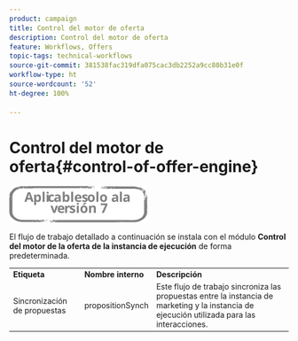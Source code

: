 ```yaml
---
product: campaign
title: Control del motor de oferta
description: Control del motor de oferta
feature: Workflows, Offers
topic-tags: technical-workflows
source-git-commit: 381538fac319dfa075cac3db2252a9cc80b31e0f
workflow-type: ht
source-wordcount: '52'
ht-degree: 100%

---
```



# Control del motor de oferta{#control-of-offer-engine}

![](../../assets/v7-only.svg)

El flujo de trabajo detallado a continuación se instala con el módulo **Control del motor de la oferta de la instancia de ejecución** de forma predeterminada.

<table> 
 <tbody> 
  <tr> 
   <td> <strong>Etiqueta</strong><br /> </td> 
   <td> <strong>Nombre interno</strong><br /> </td> 
   <td> <strong>Descripción</strong><br /> </td> 
  </tr> 
  <tr> 
   <td> <span class="uicontrol">Sincronización de propuestas</span> <br /> </td> 
   <td> <span class="uicontrol">propositionSynch</span><br /> </td> 
   <td> Este flujo de trabajo sincroniza las propuestas entre la instancia de marketing y la instancia de ejecución utilizada para las interacciones.<br /> </td> 
  </tr> 
 </tbody> 
</table>

